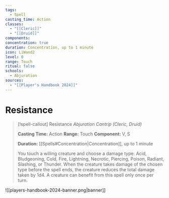 ```yaml
---
tags:
  - Spell
casting_time: Action
classes:
  - "[[Cleric]]"
  - "[[Druid]]"
components: 
concentration: true
duration: Concentration, up to 1 minute
icon: LiWand2
level: 0
range: Touch
ritual: false
schools:
  - Abjuration
sources:
  - "[[Player's Handbook 2024]]"
---
```


# Resistance

>[!spell-callout] Resistance
>_Abjuration Cantrip (Cleric, Druid)_
>
>**Casting Time:** Action
>**Range:** Touch
>**Component:** V, S
>
>**Duration:** [[Spells#Concentration\|Concentration]], up to 1 minute
>
>You touch a willing creature and choose a damage type: Acid, Bludgeoning, Cold, Fire, Lightning, Necrotic, Piercing, Poison, Radiant, Slashing, or Thunder. When the creature takes damage of the chosen type before the spell ends, the creature reduces the total damage taken by 1d4. A creature can benefit from this spell only once per turn.


![[players-handbook-2024-banner.png|banner]]
